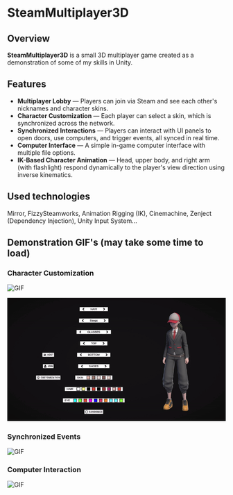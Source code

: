 # SteamMultiplayer3D

## Overview

**SteamMultiplayer3D** is a small 3D multiplayer game created as a 
demonstration of some of my skills in Unity.

## Features

- **Multiplayer Lobby** — Players can join via Steam and see each other's nicknames and character skins.
- **Character Customization** — Each player can select a skin, which is synchronized across the network.
- **Synchronized Interactions** — Players can interact with UI panels to open doors, use computers, and 
trigger events, all synced in real time.
- **Computer Interface** — A simple in-game computer interface with multiple file options.
- **IK-Based Character Animation** — Head, upper body, and right arm (with flashlight) respond dynamically 
to the player's view direction using inverse kinematics.

## Used technologies

Mirror, FizzySteamworks, Animation Rigging (IK), Cinemachine, Zenject (Dependency Injection), Unity Input System... 

## Demonstration GIF's (may take some time to load)

### Character Customization
![GIF](Screenshots/ezgif-6866598cba57be.gif)

![GIF](Screenshots/ezgif-648c9df9f60869.gif)

### Synchronized Events
![GIF](Screenshots/ezgif-53b1a3506bd53e.gif)

### Computer Interaction
![GIF](Screenshots/ezgif-53875f3e35b5e0.gif)